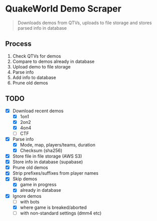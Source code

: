 # QuakeWorld Demo Scraper
> Downloads demos from QTVs, uploads to file storage and stores parsed info in database

## Process
1. Check QTVs for demos
2. Compare to demos already in database
4. Upload demo to file storage
5. Parse info
6. Add info to database
7. Prune old demos

## TODO
* [x] Download recent demos
  * [x] 1on1
  * [x] 2on2
  * [x] 4on4
  * [ ] CTF
* [x] Parse info
  * [x] Mode, map, players/teams, duration
  * [x] Checksum (sha256)
* [x] Store file in file storage (AWS S3)
* [x] Store info in database (supabase)
* [x] Prune old demos
* [x] Strip prefixes/suffixes from player names
* [x] Skip demos
  * [x] game in progress
  * [x] already in database
* [x] Ignore demos
  * [ ] with bots
  * [x] where game is breaked/aborted
  * [ ] with non-standard settings (dmm4 etc)
